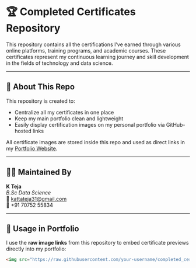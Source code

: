 # 🏆 Completed Certificates Repository

This repository contains all the certifications I’ve earned through various online platforms, training programs, and academic courses. These certificates represent my continuous learning journey and skill development in the fields of technology and data science.

---

## 📂 About This Repo

This repository is created to:

- Centralize all my certificates in one place  
- Keep my main portfolio clean and lightweight  
- Easily display certification images on my personal portfolio via GitHub-hosted links

All certificate images are stored inside this repo and used as direct links in my [Portfolio Website](https://your-portfolio-link.com).

---

## 🧑‍💻 Maintained By

**K Teja**  
_B.Sc Data Science_  
📧 kattateja31@gmail.com  
📱 +91 70752 55834

---

## 🔗 Usage in Portfolio

I use the **raw image links** from this repository to embed certificate previews directly into my portfolio:

```html
<img src="https://raw.githubusercontent.com/your-username/completed_certificates/main/python_certificate.jpg" alt="Python Certificate">
